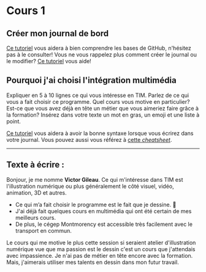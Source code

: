 # Cours 1
## Créer mon journal de bord
[Ce tutoriel](https://guides.github.com/activities/hello-world/) vous aidera à bien comprendre les bases de GitHub, n'hésitez pas à le consulter!
Vous ne vous rappelez plus comment créer le journal ou le modifier? [Ce tutoriel](https://youtu.be/lX3bpuLK_Sg) vous aide! 

## Pourquoi j'ai choisi l'intégration multimédia
Expliquer en 5 à 10 lignes ce qui vous intéresse en TIM. Parlez de ce qui vous a fait choisir ce programme. Quel cours vous motive en particulier? Est-ce que vous avez déjà en tête un métier que vous aimeriez faire grâce à la formation? Insérez dans votre texte un mot en gras, un emoji et une liste à point. 

[Ce tutoriel](https://guides.github.com/features/mastering-markdown/) vous aidera à avoir la bonne syntaxe lorsque vous écrirez dans votre journal. Vous pouvez aussi vous référez à [cette *cheatsheet*](https://github.com/tchapi/markdown-cheatsheet/blob/master/README.md). 

--------------------

## Texte à écrire :

Bonjour, je me nomme **Victor Gileau**. Ce qui m'intéresse dans TIM est l'illustration numérique ou plus généralement le côté visuel, vidéo, animation, 3D et autres.

* Ce qui m’a fait choisir le programme est le fait que je dessine. :art:
* J'ai déjà fait quelques cours en multimédia qui ont été certain de mes meilleurs cours.
* De plus, le cégep Montmorency est accessible très facilement avec le transport en commun.

Le cours qui me motive le plus cette session si seraient atelier d'illustration numérique vue que ma passion est le dessin c'est un cours que j'attendais avec impassience. Je n'ai pas de métier en tête encore avec la formation. Mais, j'aimerais utiliser mes talents en dessin dans mon futur travail.


